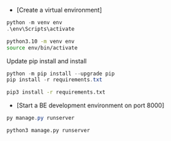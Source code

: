 - [Create a virtual environment]

```Powershell
python -m venv env
.\env\Scripts\activate
```

```bash
python3.10 -m venv env
source env/bin/activate
```

Update pip install and install
```Powershell
python -m pip install --upgrade pip
pip install -r requirements.txt
```

```bash
pip3 install -r requirements.txt
```

- [Start a BE development environment on port 8000]

```Powershell
py manage.py runserver
```

```bash
python3 manage.py runserver
```
